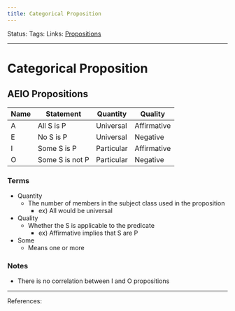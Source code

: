 ```yaml
---
title: Categorical Proposition
---
```

Status:
Tags:
Links: [Propositions](out/propositions.md)
___
# Categorical Proposition
## AEIO Propositions
| Name | Statement       | Quantity   | Quality     |
| ---- | --------------- | ---------- | ----------- |
| A    | All S is P      | Universal  | Affirmative |
| E    | No S is P       | Universal  | Negative    |
| I    | Some S is P     | Particular | Affirmative |
| O    | Some S is not P | Particular | Negative    |
### Terms
- Quantity
	- The number of members in the subject class used in the proposition
		- ex) All would be universal
- Quality
	- Whether the S is applicable to the predicate
		- ex) Affirmative implies that S are P
- Some
	- Means one or more
### Notes
- There is no correlation between I and O propositions
___
References: